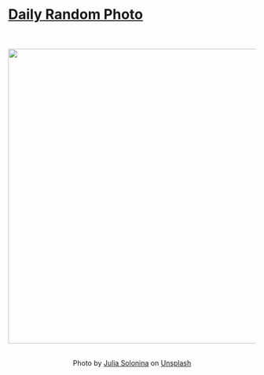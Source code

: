 # [Daily Random Photo](https://www.dailyrandomphoto.com/)

<div align="center">
  <br>
  <br>
  <a href="https://www.dailyrandomphoto.com/p/2024/2024-05-07/"><img src="https://images.unsplash.com/photo-1713791924903-3b8f4c31dddb?crop=entropy&cs=tinysrgb&fit=max&fm=jpg&ixid=M3w3NzUwOHwwfDF8cmFuZG9tfHx8fHx8fHx8MTcxNTA0MTg0OHw&ixlib=rb-4.0.3&q=80&w=1080" width="600px"></a>
  <br>
  <br>
  <p class="has-text-grey">Photo by <a href="https://unsplash.com/@julie_soul?utm_source=Daily%20Random%20Photo&amp;utm_medium=referral" target="_blank" rel="noopener noreferrer">Julia Solonina</a> on <a href="https://unsplash.com/photos/a-full-moon-rising-over-a-beach-with-palm-trees-veGTRucaeVQ?utm_source=Daily%20Random%20Photo&amp;utm_medium=referral" target="_blank" rel="noopener noreferrer">Unsplash</a></p>
</div>
